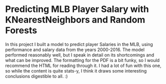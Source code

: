 # Predicting MLB Player Salary with KNearestNeighbors and Random Forests

In this project I built a model to predict player Salaries in the MLB, using performance and salary data from the years 2000-2016. The model performed reasonably well, but I speak in detail on its shortcomings and what can be improved. The formatting for the PDF is a bit funky, so I would recommend the HTML for reading through it.
I had a lot of fun with this one, so while the content is quite stats-y, I think it draws some interesting conclusions digestible to all. :)

